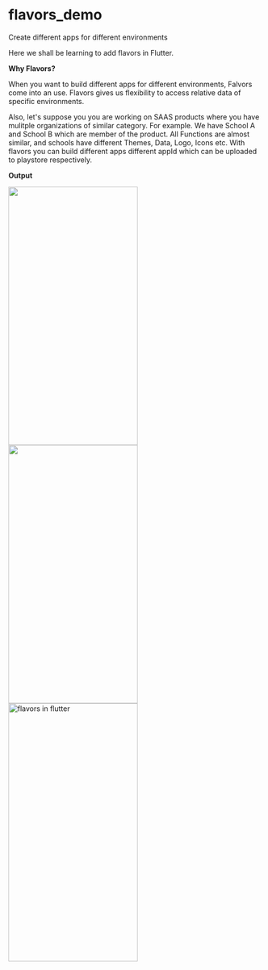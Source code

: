 # flavors_demo

Create different apps for different environments

Here we shall be learning to add flavors in Flutter.

**Why Flavors?**



When you want to build different apps for different environments, Falvors come into an use. Flavors gives us flexibility to access relative data of specific environments.

Also, let's suppose you you are working on SAAS products where you have mulitple organizations of similar category. For example.
We have School A and School B which are member of the product. All Functions are almost similar, and schools have different Themes, Data, Logo, Icons etc. With flavors you can build different apps different appId which can be uploaded to playstore respectively.

**Output**
<p>
<img "flavors in android"  src="https://user-images.githubusercontent.com/29372485/228334313-958848f8-f983-4b2b-b29f-38e4c7d03475.jpg" width="256" height="512">
<img "add flavors in flutter"  src="https://user-images.githubusercontent.com/29372485/228337374-d46792e6-002a-43aa-bd1a-5e11a78b72a3.jpg" width="256" height="512">
<img alt="flavors in flutter" src="https://user-images.githubusercontent.com/29372485/228337703-f63144c4-2ed7-4ab1-9f6b-27e4dcee32d8.jpg" width="256"  height="512">


</p>





